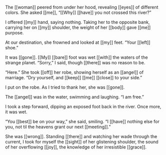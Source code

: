 The [[woman]] peered from under her hood, revealing [[eyes]] of different colors. She asked [[me]], “[[Why]] [[have]] you not crossed this river?”  
  
I offered [[my]] hand, saying nothing. Taking her to the opposite bank, carrying her on [[my]] shoulder, the weight of her [[body]] gave [[me]] purpose.  
  
At our destination, she frowned and looked at [[my]] feet. “Your [[left]] shoe.”  
  
It was [[gone]]. [[My]] [[bare]] foot was wet [[with]] the waters of the strange planet. “Sorry,” I said, though [[there]] was no reason to be.  
  
“Here.” She took [[off]] her robe, showing herself as an [[angel]] of marriage. “Dry yourself, and [[keep]] [[me]] [[close]] to your side.”  
  
I put on the robe. As I tried to thank her, she was [[gone]].  
  
The [[angel]] was in the water, swimming and laughing. “I am free.”  
  
I took a step forward, dipping an exposed foot back in the river. Once more, it was wet.  
  
“You [[best]] be on your way,” she said, smiling. “I [[have]] nothing else for you, not til the heavens grant our next [[meeting]].”  
  
She was [[wrong]]. Standing [[there]] and watching her wade through the current, I took for myself the [[sight]] of her glistening shoulder, the sound of her overflowing [[joy]], the knowledge of her irresistible [[grace]].